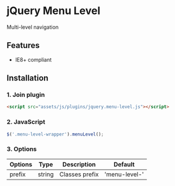 # jQuery Menu Level

Multi-level navigation


## Features

* IE8+ compliant


## Installation

### 1. Join plugin

```html
<script src="assets/js/plugins/jquery.menu-level.js"></script>
```

### 2. JavaScript

```js
$('.menu-level-wrapper').menuLevel();
```

### 3. Options

Options | Type   | Description                    | Default
--------|--------|--------------------------------|--------
prefix  | string | Classes prefix                 | 'menu-level-'

